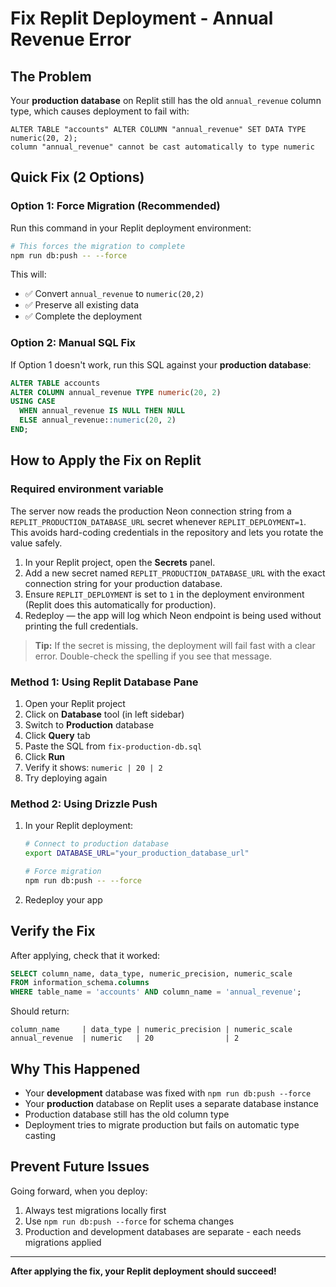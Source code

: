 # Fix Replit Deployment - Annual Revenue Error

## The Problem

Your **production database** on Replit still has the old `annual_revenue` column type, which causes deployment to fail with:

```
ALTER TABLE "accounts" ALTER COLUMN "annual_revenue" SET DATA TYPE numeric(20, 2);
column "annual_revenue" cannot be cast automatically to type numeric
```

## Quick Fix (2 Options)

### Option 1: Force Migration (Recommended)

Run this command in your Replit deployment environment:

```bash
# This forces the migration to complete
npm run db:push -- --force
```

This will:
- ✅ Convert `annual_revenue` to `numeric(20,2)`
- ✅ Preserve all existing data
- ✅ Complete the deployment

### Option 2: Manual SQL Fix

If Option 1 doesn't work, run this SQL against your **production database**:

```sql
ALTER TABLE accounts 
ALTER COLUMN annual_revenue TYPE numeric(20, 2) 
USING CASE 
  WHEN annual_revenue IS NULL THEN NULL
  ELSE annual_revenue::numeric(20, 2)
END;
```

## How to Apply the Fix on Replit

### Required environment variable

The server now reads the production Neon connection string from a
`REPLIT_PRODUCTION_DATABASE_URL` secret whenever
`REPLIT_DEPLOYMENT=1`. This avoids hard-coding credentials in the
repository and lets you rotate the value safely.

1. In your Replit project, open the **Secrets** panel.
2. Add a new secret named `REPLIT_PRODUCTION_DATABASE_URL` with the
   exact connection string for your production database.
3. Ensure `REPLIT_DEPLOYMENT` is set to `1` in the deployment
   environment (Replit does this automatically for production).
4. Redeploy — the app will log which Neon endpoint is being used without
   printing the full credentials.

> **Tip:** If the secret is missing, the deployment will fail fast with a
> clear error. Double-check the spelling if you see that message.

### Method 1: Using Replit Database Pane

1. Open your Replit project
2. Click on **Database** tool (in left sidebar)
3. Switch to **Production** database
4. Click **Query** tab
5. Paste the SQL from `fix-production-db.sql`
6. Click **Run**
7. Verify it shows: `numeric | 20 | 2`
8. Try deploying again

### Method 2: Using Drizzle Push

1. In your Replit deployment:
   ```bash
   # Connect to production database
   export DATABASE_URL="your_production_database_url"
   
   # Force migration
   npm run db:push -- --force
   ```

2. Redeploy your app

## Verify the Fix

After applying, check that it worked:

```sql
SELECT column_name, data_type, numeric_precision, numeric_scale 
FROM information_schema.columns 
WHERE table_name = 'accounts' AND column_name = 'annual_revenue';
```

Should return:
```
column_name     | data_type | numeric_precision | numeric_scale
annual_revenue  | numeric   | 20                | 2
```

## Why This Happened

- Your **development** database was fixed with `npm run db:push --force`
- Your **production** database on Replit uses a separate database instance
- Production database still has the old column type
- Deployment tries to migrate production but fails on automatic type casting

## Prevent Future Issues

Going forward, when you deploy:

1. Always test migrations locally first
2. Use `npm run db:push --force` for schema changes
3. Production and development databases are separate - each needs migrations applied

---

**After applying the fix, your Replit deployment should succeed!**
